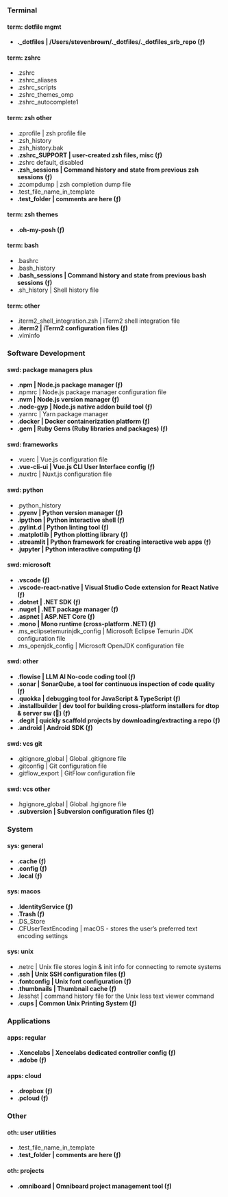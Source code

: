 

### Terminal

#### term: dotfile mgmt

- **._dotfiles | /Users/stevenbrown/.\_dotfiles/.\_dotfiles_srb_repo (ƒ)**

#### term: zshrc

- .zshrc
- .zshrc_aliases
- .zshrc_scripts
- .zshrc_themes_omp
- .zshrc_autocomplete1

#### term: zsh other

- .zprofile | zsh profile file
- .zsh_history
- .zsh_history.bak
- **.zshrc_SUPPORT | user-created zsh files, misc (ƒ)**
- .zshrc default, disabled
- **.zsh_sessions | Command history and state from previous zsh sessions (ƒ)**
- .zcompdump | zsh completion dump file
- .test_file_name_in_template
- **.test_folder | comments are here (ƒ)**

#### term: zsh themes

- **.oh-my-posh (ƒ)**

#### term: bash

- .bashrc
- .bash_history
- **.bash_sessions | Command history and state from previous bash sessions (ƒ)**
- .sh_history | Shell history file

#### term: other

- .iterm2_shell_integration.zsh | iTerm2 shell integration file
- **.iterm2 | iTerm2 configuration files (ƒ)**
- .viminfo

### Software Development

#### swd: package managers plus

- **.npm | Node.js package manager (ƒ)**
- .npmrc | Node.js package manager configuration file
- **.nvm | Node.js version manager (ƒ)**
- **.node-gyp | Node.js native addon build tool (ƒ)**
- .yarnrc | Yarn package manager
- **.docker | Docker containerization platform (ƒ)**
- **.gem | Ruby Gems (Ruby libraries and packages) (ƒ)**

#### swd: frameworks

- .vuerc | Vue.js configuration file
- **.vue-cli-ui | Vue.js CLI User Interface config (ƒ)**
- .nuxtrc | Nuxt.js configuration file

#### swd: python

- .python_history
- **.pyenv | Python version manager (ƒ)**
- **.ipython | Python interactive shell (ƒ)**
- **.pylint.d | Python linting tool (ƒ)**
- **.matplotlib | Python plotting library (ƒ)**
- **.streamlit | Python framework for creating interactive web apps (ƒ)**
- **.jupyter | Python interactive computing (ƒ)**

#### swd: microsoft

- **.vscode (ƒ)**
- **.vscode-react-native | Visual Studio Code extension for React Native (ƒ)**
- **.dotnet | .NET SDK (ƒ)**
- **.nuget | .NET package manager (ƒ)**
- **.aspnet | ASP.NET Core (ƒ)**
- **.mono | Mono runtime (cross-platform .NET) (ƒ)**
- .ms_eclipsetemurinjdk_config | Microsoft Eclipse Temurin JDK configuration file
- .ms_openjdk_config | Microsoft OpenJDK configuration file

#### swd: other

- **.flowise | LLM AI No-code coding tool (ƒ)**
- **.sonar | SonarQube, a tool for continuous inspection of code quality (ƒ)**
- **.quokka | debugging tool for JavaScript & TypeScript (ƒ)**
- **.installbuilder | dev tool for building cross-platform installers for dtop & server sw (🚫) (ƒ)**
- **.degit | quickly scaffold projects by downloading/extracting a repo (ƒ)**
- **.android | Android SDK (ƒ)**

#### swd: vcs git

- .gitignore_global | Global .gitignore file
- .gitconfig | Git configuration file
- .gitflow_export | GitFlow configuration file

#### swd: vcs other

- .hgignore_global | Global .hgignore file
- **.subversion | Subversion configuration files (ƒ)**

### System

#### sys: general

- **.cache (ƒ)**
- **.config (ƒ)**
- **.local (ƒ)**

#### sys: macos

- **.IdentityService (ƒ)**
- **.Trash (ƒ)**
- .DS_Store
- .CFUserTextEncoding | macOS - stores the user’s preferred text encoding settings

#### sys: unix

- .netrc | Unix file stores login & init info for connecting to remote systems
- **.ssh | Unix SSH configuration files (ƒ)**
- **.fontconfig | Unix font configuration (ƒ)**
- **.thumbnails | Thumbnail cache (ƒ)**
- .lesshst | command history file for the Unix less text viewer command
- **.cups | Common Unix Printing System (ƒ)**

### Applications

#### apps: regular

- **.Xencelabs | Xencelabs dedicated controller config (ƒ)**
- **.adobe (ƒ)**

#### apps: cloud

- **.dropbox (ƒ)**
- **.pcloud (ƒ)**

### Other

#### oth: user utilities

- .test_file_name_in_template
- **.test_folder | comments are here (ƒ)**

#### oth: projects

- **.omniboard | Omniboard project management tool (ƒ)**